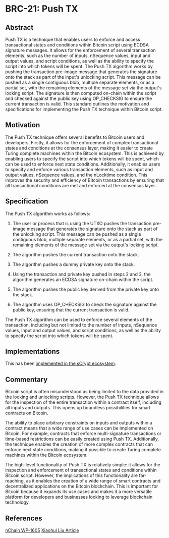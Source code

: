 # BRC-21: Push TX

## Abstract

Push TX is a technique that enables users to enforce and access transactional states and conditions within Bitcoin script using ECDSA signature messages. It allows for the enforcement of several transaction elements, such as the number of inputs, nSequence values, input and output values, and script conditions, as well as the ability to specify the script into which tokens will be spent. The Push TX algorithm works by pushing the transaction pre-image message that generates the signature onto the stack as part of the input's unlocking script. This message can be pushed as a single contiguous blob, multiple separate elements, or as a partial set, with the remaining elements of the message set via the output's locking script. The signature is then computed on-chain within the script and checked against the public key using OP_CHECKSIG to ensure the current transaction is valid. This standard outlines the motivation and specifications for implementing the Push TX technique within Bitcoin script.

## Motivation

The Push TX technique offers several benefits to Bitcoin users and developers. Firstly, it allows for the enforcement of complex transactional states and conditions at the consensus layer, making it easier to create Turing complete machines within the Bitcoin ecosystem. This is achieved by enabling users to specify the script into which tokens will be spent, which can be used to enforce next state conditions. Additionally, it enables users to specify and enforce various transaction elements, such as input and output values, nSequence values, and the nLocktime condition. This improves the security and efficiency of Bitcoin transactions by ensuring that all transactional conditions are met and enforced at the consensus layer.

## Specification

The Push TX algorithm works as follows:

1. The user or process that is using the UTXO pushes the transaction pre-image message that generates the signature onto the stack as part of the unlocking script. This message can be pushed as a single contiguous blob, multiple separate elements, or as a partial set, with the remaining elements of the message set via the output's locking script.

2. The algorithm pushes the current transaction onto the stack.

3. The algorithm pushes a dummy private key onto the stack.

4. Using the transaction and private key pushed in steps 2 and 3, the algorithm generates an ECDSA signature on-chain within the script.

5. The algorithm pushes the public key derived from the private key onto the stack.

6. The algorithm uses OP_CHECKSIG to check the signature against the public key, ensuring that the current transaction is valid.

The Push TX algorithm can be used to enforce several elements of the transaction, including but not limited to the number of inputs, nSequence values, input and output values, and script conditions, as well as the ability to specify the script into which tokens will be spent.

## Implementations

This has been [implemented in the sCrypt ecosystem](https://scryptdoc.readthedocs.io/en/latest/contracts.html#library-tx).

## Commentary

Bitcoin script is often misunderstood as being limited to the data provided in the locking and unlocking scripts. However, the Push TX technique allows for the inspection of the entire transaction within a contract itself, including all inputs and outputs. This opens up boundless possibilities for smart contracts on Bitcoin.

The ability to place arbitrary constraints on inputs and outputs within a contract means that a wide range of use cases can be implemented on Bitcoin. For example, contracts that enforce multi-signature transactions or time-based restrictions can be easily created using Push TX. Additionally, the technique enables the creation of more complex contracts that can enforce next state conditions, making it possible to create Turing complete machines within the Bitcoin ecosystem.

The high-level functionality of Push TX is relatively simple: it allows for the inspection and enforcement of transactional states and conditions within Bitcoin script. However, the implications of this functionality are far-reaching, as it enables the creation of a wide range of smart contracts and decentralized applications on the Bitcoin blockchain. This is important for Bitcoin because it expands its use cases and makes it a more versatile platform for developers and businesses looking to leverage blockchain technology.

## References  

[nChain WP-1605](https://nchain.com/wp-content/uploads/2022/03/WP1605_PUSHTX-and-its-Building-Blocks.pdf)
[Xiaohui Liu Article](https://xiaohuiliu.medium.com/op-push-tx-3d3d279174c1)
